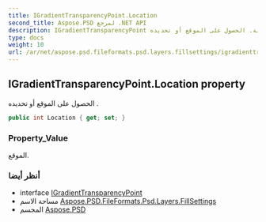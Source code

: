 ```yaml
---
title: IGradientTransparencyPoint.Location
second_title: Aspose.PSD لمرجع .NET API
description: IGradientTransparencyPoint ملكية. الحصول على الموقع أو تحديده .
type: docs
weight: 10
url: /ar/net/aspose.psd.fileformats.psd.layers.fillsettings/igradienttransparencypoint/location/
---
```

## IGradientTransparencyPoint.Location property

الحصول على الموقع أو تحديده .

```csharp
public int Location { get; set; }
```

### Property_Value

الموقع.

### أنظر أيضا

* interface [IGradientTransparencyPoint](../)
* مساحة الاسم [Aspose.PSD.FileFormats.Psd.Layers.FillSettings](../../igradienttransparencypoint/)
* المجسم [Aspose.PSD](../../../)


